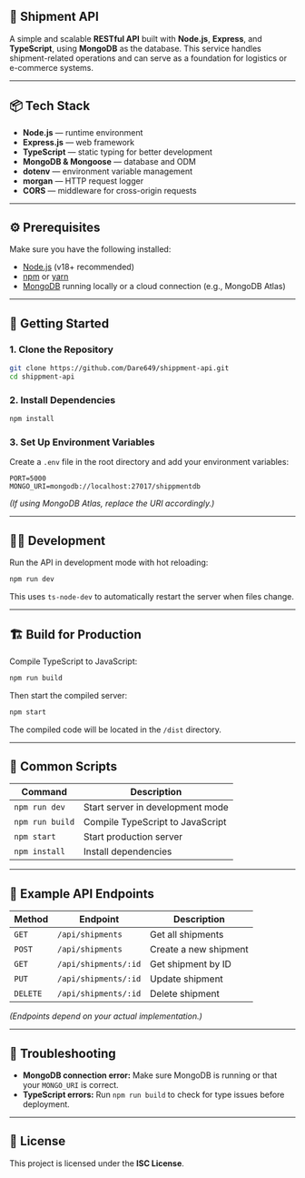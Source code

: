 
## 🚚 Shipment API

A simple and scalable **RESTful API** built with **Node.js**, **Express**, and **TypeScript**, using **MongoDB** as the database.
This service handles shipment-related operations and can serve as a foundation for logistics or e-commerce systems.

---

## 📦 Tech Stack

* **Node.js** — runtime environment
* **Express.js** — web framework
* **TypeScript** — static typing for better development
* **MongoDB & Mongoose** — database and ODM
* **dotenv** — environment variable management
* **morgan** — HTTP request logger
* **CORS** — middleware for cross-origin requests

---

## ⚙️ Prerequisites

Make sure you have the following installed:

* [Node.js](https://nodejs.org/en/download/) (v18+ recommended)
* [npm](https://www.npmjs.com/) or [yarn](https://yarnpkg.com/)
* [MongoDB](https://www.mongodb.com/try/download/community) running locally or a cloud connection (e.g., MongoDB Atlas)

---

## 🚀 Getting Started

### 1. Clone the Repository

```bash
git clone https://github.com/Dare649/shippment-api.git
cd shippment-api
```

### 2. Install Dependencies

```bash
npm install
```

### 3. Set Up Environment Variables

Create a `.env` file in the root directory and add your environment variables:

```env
PORT=5000
MONGO_URI=mongodb://localhost:27017/shippmentdb
```

*(If using MongoDB Atlas, replace the URI accordingly.)*

---

## 🧑‍💻 Development

Run the API in development mode with hot reloading:

```bash
npm run dev
```

This uses `ts-node-dev` to automatically restart the server when files change.

---

## 🏗️ Build for Production

Compile TypeScript to JavaScript:

```bash
npm run build
```

Then start the compiled server:

```bash
npm start
```

The compiled code will be located in the `/dist` directory.

---


## 🧩 Common Scripts

| Command         | Description                      |
| --------------- | -------------------------------- |
| `npm run dev`   | Start server in development mode |
| `npm run build` | Compile TypeScript to JavaScript |
| `npm start`     | Start production server          |
| `npm install`   | Install dependencies             |

---

## 🧾 Example API Endpoints

| Method   | Endpoint             | Description           |
| -------- | -------------------- | --------------------- |
| `GET`    | `/api/shipments`     | Get all shipments     |
| `POST`   | `/api/shipments`     | Create a new shipment |
| `GET`    | `/api/shipments/:id` | Get shipment by ID    |
| `PUT`    | `/api/shipments/:id` | Update shipment       |
| `DELETE` | `/api/shipments/:id` | Delete shipment       |

*(Endpoints depend on your actual implementation.)*

---

## 🧰 Troubleshooting

* **MongoDB connection error:**
  Make sure MongoDB is running or that your `MONGO_URI` is correct.
* **TypeScript errors:**
  Run `npm run build` to check for type issues before deployment.

---

## 📜 License

This project is licensed under the **ISC License**.

